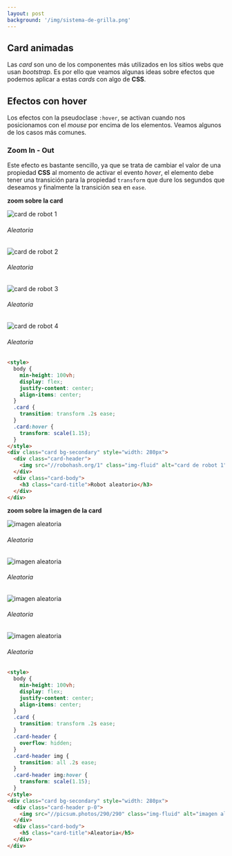 ```yaml
---
layout: post
background: '/img/sistema-de-grilla.png'
---
```



## Card animadas

Las *card* son uno de los componentes más utilizados en los sitios webs que usan *bootstrap*. Es por ello que veamos algunas ideas sobre efectos que podemos aplicar a estas *cards* con algo de **CSS**.


## Efectos con hover

Los efectos con la pseudoclase `:hover`, se activan cuando nos posicionamos con el *mouse* por encima de los elementos. Veamos algunos de los casos más comunes.

### Zoom In - Out

Este efecto es bastante sencillo, ya que se trata de cambiar el valor de una propiedad **CSS** al momento de activar el evento *hover*, el elemento debe tener una transición para la propiedad `transform` que dure los segundos que deseamos y finalmente la transición sea en `ease`.

**zoom sobre la card** 

<style>

  .ej-1 .card {
    transition: transform .2s ease;
  }
  .ej-1 .card:hover {
    transform: scale(1.09);
  }
</style>

<div class="ej-1 container-fluid my-4">
<div class="row justify-content-between">
	<div class="col col-md-6 col-lg-3 mb-2">
		<div class="card bg-secondary">
 			<div class="card-header">
   			<img src="//robohash.org/1" class="img-fluid" alt="card de robot 1">
  		</div>
  		<div class="card-body">
    		<h6 class="card-title">Aleatoria</h6>
  		</div>
  	</div>
  </div>
	<div class="col col-md-6 col-lg-3 mb-2">
		<div class="card bg-warning">
 			<div class="card-header">
   			<img src="//robohash.org/2" class="img-fluid" alt="card de robot 2">
  		</div>
  		<div class="card-body">
    		<h6 class="card-title">Aleatoria</h6>
  		</div>
  	</div>
  </div>
	<div class="col col-md-6 col-lg-3 mb-2">
		<div class="card bg-info">
 			<div class="card-header">
   			<img src="//robohash.org/3" class="img-fluid" alt="card de robot 3">
  		</div>
  		<div class="card-body">
    		<h6 class="card-title">Aleatoria</h6>
  		</div>
  	</div>
  </div>
	<div class="col col-md-6 col-lg-3 mb-2">
		<div class="card bg-success">
 			<div class="card-header">
   			<img src="//robohash.org/4" class="img-fluid" alt="card de robot 4">
  		</div>
  		<div class="card-body">
    		<h6 class="card-title">Aleatoria</h6>
  		</div>
  	</div>
  </div>
</div>
</div>

```html
<style>
  body {
    min-height: 100vh;
    display: flex;
    justify-content: center;
    align-items: center;
  }
  .card {
    transition: transform .2s ease;
  }
  .card:hover {
    transform: scale(1.15);
  }
</style>
<div class="card bg-secondary" style="width: 280px">
  <div class="card-header">
    <img src="//robohash.org/1" class="img-fluid" alt="card de robot 1">
  </div>
  <div class="card-body">
    <h3 class="card-title">Robot aleatorio</h3>
  </div>
</div>
```


**zoom sobre la imagen de la card** 

<style>
	.ej-2 .card-header {
		overflow: hidden;
	}
  .ej-2 .img {
    transition: transform .2s ease;
  }
  .ej-2 .img:hover {
    transform: scale(1.15);
  }
</style>


<div class="ej-2 container-fluid my-4">
<div class="row justify-content-between">
	<div class="col col-md-6 col-lg-3 mb-2">
		<div class="card bg-secondary">
 			<div class="card-header p-0">
   			<img src="//picsum.photos/320/320" class="img-fluid img" alt="imagen aleatoria">
  		</div>
  		<div class="card-body">
    		<h6 class="card-title">Aleatoria</h6>
  		</div>
  	</div>
  </div>
	<div class="col col-md-6 col-lg-3 mb-2">
		<div class="card bg-warning">
 			<div class="card-header p-0">
   			<img src="//picsum.photos/310/310" class="img-fluid img" alt="imagen aleatoria">
  		</div>
  		<div class="card-body">
    		<h6 class="card-title">Aleatoria</h6>
  		</div>
  	</div>
  </div>
	<div class="col col-md-6 col-lg-3 mb-2">
		<div class="card bg-info">
 			<div class="card-header p-0">
   			<img src="//picsum.photos/300/300" class="img-fluid img" alt="imagen aleatoria">
  		</div>
  		<div class="card-body">
    		<h6 class="card-title">Aleatoria</h6>
  		</div>
  	</div>
  </div>
	<div class="col col-md-6 col-lg-3 mb-2">
		<div class="card bg-success">
 			<div class="card-header p-0">
   			<img src="//picsum.photos/290/290" class="img-fluid img" alt="imagen aleatoria">
  		</div>
  		<div class="card-body">
    		<h6 class="card-title">Aleatoria</h6>
  		</div>
  	</div>
  </div>
</div>
</div>


```html
<style>
  body {
    min-height: 100vh;
    display: flex;
    justify-content: center;
    align-items: center;
  }
  .card {
    transition: transform .2s ease;
  }
  .card-header {
    overflow: hidden;
  }
  .card-header img {
    transition: all .2s ease;
  }
  .card-header img:hover {
    transform: scale(1.15);
  }
</style>
<div class="card bg-secondary" style="width: 280px">
  <div class="card-header p-0">
    <img src="//picsum.photos/290/290" class="img-fluid" alt="imagen aleatoria">
  </div>
  <div class="card-body">
    <h5 class="card-title">Aleatoria</h5>
  </div>
</div>
```



